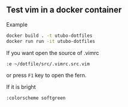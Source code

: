 ## Test vim in a docker container
Example
```sh
docker build . -t utubo-dotfiles
docker run run -it utubo-dotfiles
```

If you want open the source of .vimrc
```vim
:e ~/dotfile/src/.vimrc.src.vim
```

or press `F1` key to open the fern.  

If it is bright
```vim
:colorscheme softgreen
```

